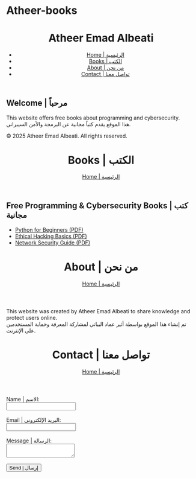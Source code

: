 # Atheer-books
<!DOCTYPE html><html lang="en">
<head>
  <meta charset="UTF-8" />
  <meta name="viewport" content="width=device-width, initial-scale=1.0" />
  <title>Atheer Emad Albeati | Free Books</title>
  <link rel="stylesheet" href="style.css" />
</head>
<body>
  <header>
    <h1>Atheer Emad Albeati</h1>
    <nav>
      <ul>
        <li><a href="index.html">Home | الرئيسية</a></li>
        <li><a href="books.html">Books | الكتب</a></li>
        <li><a href="about.html">About | من نحن</a></li>
        <li><a href="contact.html">Contact | تواصل معنا</a></li>
      </ul>
    </nav>
  </header>
  <main>
    <section>
      <h2>Welcome | مرحباً</h2>
      <p>This website offers free books about programming and cybersecurity.<br />
         هذا الموقع يقدم كتباً مجانية عن البرمجة والأمن السيبراني.</p>
    </section>
  </main>
  <footer>
    <p>&copy; 2025 Atheer Emad Albeati. All rights reserved.</p>
  </footer>
</body>
</html><!-- books.html --><!DOCTYPE html><html lang="en">
<head>
  <meta charset="UTF-8">
  <title>Books | الكتب</title>
  <link rel="stylesheet" href="style.css">
</head>
<body>
  <header>
    <h1>Books | الكتب</h1>
    <nav>
      <a href="index.html">Home | الرئيسية</a>
    </nav>
  </header>
  <main>
    <section>
      <h2>Free Programming & Cybersecurity Books | كتب مجانية</h2>
      <ul>
        <li><a href="#">Python for Beginners (PDF)</a></li>
        <li><a href="#">Ethical Hacking Basics (PDF)</a></li>
        <li><a href="#">Network Security Guide (PDF)</a></li>
      </ul>
    </section>
  </main>
</body>
</html><!-- about.html --><!DOCTYPE html><html lang="en">
<head>
  <meta charset="UTF-8">
  <title>About | من نحن</title>
  <link rel="stylesheet" href="style.css">
</head>
<body>
  <header>
    <h1>About | من نحن</h1>
    <nav>
      <a href="index.html">Home | الرئيسية</a>
    </nav>
  </header>
  <main>
    <p>This website was created by Atheer Emad Albeati to share knowledge and protect users online.<br>
       تم إنشاء هذا الموقع بواسطة أثير عماد البياتي لمشاركة المعرفة وحماية المستخدمين على الإنترنت.</p>
  </main>
</body>
</html><!-- contact.html --><!DOCTYPE html><html lang="en">
<head>
  <meta charset="UTF-8">
  <title>Contact | تواصل معنا</title>
  <link rel="stylesheet" href="style.css">
</head>
<body>
  <header>
    <h1>Contact | تواصل معنا</h1>
    <nav>
      <a href="index.html">Home | الرئيسية</a>
    </nav>
  </header>
  <main>
    <form>
      <label>Name | الاسم:</label><br>
      <input type="text" name="name"><br><br>
      <label>Email | البريد الإلكتروني:</label><br>
      <input type="email" name="email"><br><br>
      <label>Message | الرسالة:</label><br>
      <textarea name="message"></textarea><br><br>
      <button type="submit">Send | إرسال</button>
    </form>
  </main>
</body>
</html>
